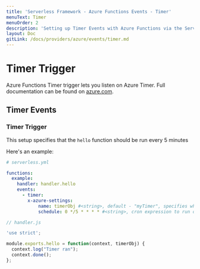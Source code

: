 ```yaml
---
title: 'Serverless Framework - Azure Functions Events - Timer'
menuText: Timer
menuOrder: 2
description: 'Setting up Timer Events with Azure Functions via the Serverless Framework'
layout: Doc
gitLink: /docs/providers/azure/events/timer.md
---
```


# Timer Trigger

Azure Functions Timer trigger lets you listen on Azure Timer. Full documentation
can be found on
[azure.com](https://docs.microsoft.com/en-us/azure/azure-functions/functions-bindings-timer).

## Timer Events

### Timer Trigger

This setup specifies that the `hello` function should be run every 5 minutes

Here's an example:

```yml
# serverless.yml

functions:
  example:
    handler: handler.hello
    events:
      - timer:
        x-azure-settings:
            name: timerObj #<string>, default - "myTimer", specifies which name it's available on `context.bindings`
            schedule: 0 */5 * * * * #<string>, cron expression to run on
```

```javascript
// handler.js

'use strict';

module.exports.hello = function(context, timerObj) {
  context.log("Timer ran");
  context.done();
};
```
